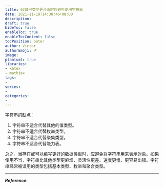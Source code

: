 ```yaml
---
title: 62其他类型更合适时应避免使用字符串
date: 2021-11-19T14:38:46+08:00
description:
draft: true
hideToc: false
enableToc: true
enableTocContent: false
tocPosition: outer
author: Victor
authorEmoji: 🪶
image:
plantuml: true
libraries:
- katex
- mathjax
tags:
-
series:
-
categories:
-
---
```






字符串的缺点：

1. 字符串不适合代替其他的值类型。
2. 字符串不适合代替枚举类型。
3. 字符串不适合代替聚集类型。
4. 字符串不适合代替能力表。

总之，当存在或可以编写更好的数据类型时，应避免将字符串用来表示对象。如果使用不当，字符串比其他类型更麻烦、灵活性更差、速度更慢、更容易出错。字符串经常被误用的类型包括基本类型、枚举和聚合类型。

---

***Reference***:
